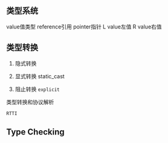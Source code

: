 ## 类型系统
value值类型
reference引用
pointer指针
L value左值
R value右值

## 类型转换
1. 隐式转换

2. 显式转换
static_cast

3. 阻止转换
`explicit`

类型转换和协议解析

`RTTI`

## Type Checking